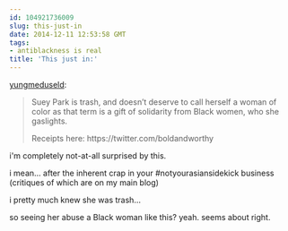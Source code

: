 ```yaml
---
id: 104921736009
slug: this-just-in
date: 2014-12-11 12:53:58 GMT
tags:
- antiblackness is real
title: 'This just in:'
---
```

<p><a href="http://yungmeduseld.tumblr.com/post/104897524909/this-just-in" class="tumblr_blog">yungmeduseld</a>:</p>

<blockquote><p>Suey Park is trash, and doesn’t deserve to call herself a woman of color as that term is a gift of solidarity from Black women, who she gaslights.</p>
<p>Receipts here: https://twitter.com/boldandworthy</p></blockquote>

i'm completely not-at-all surprised by this. 

i mean... after the inherent crap in your #notyourasiansidekick business (critiques of which are on my main blog)

i pretty much knew she was trash...

so seeing her abuse a Black woman like this? yeah. seems about right.